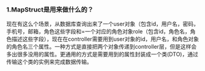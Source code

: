 ### 1.MapStruct是用来做什么的？

现在有这么个场景，从数据库查询出来了一个user对象（包含id，用户名，密码，手机号，邮箱，角色这些字段和=一个对应的角色对象role（包含id，角色名，角色描述这些字段），现在在controller需要用到user对象的id，用户名，和角色对象的角色名三个属性。一种方式是直接把两个对象传递到controller层，但是这样会多出很多没用的属性。更通用的方式是需要用到的属性封装成一个类(DTO)，通过传输这个类的实例来完成数据传输。
